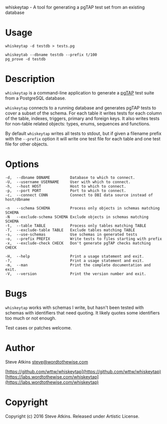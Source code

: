whiskeytap - A tool for generating a pgTAP test set from an existing database

# Usage

    whiskeytap -d testdb > tests.pg

    whiskeytab --dbname testdb --prefix t/100
    pg_prove -d testdb

# Description

`whiskeytap` is a command-line application to generate a
[pgTAP](http://pgtap.org/) test suite from a PostgreSQL database.

`whiskeytap` connects to a running database and generates pgTAP tests to cover
a subset of the schema. For each table it writes tests for each
column of the table, indexes, triggers, primary and foreign keys. It also
writes tests for non-table related objects: types, enums, sequences and
functions.

By default `whiskeytap` writes all tests to stdout, but if given a filename
prefix with the `--prefix` option it will write one test file for each
table and one test file for other objects.

# Options

    -d,  --dbname DBNAME         Database to which to connect.
    -U,  --username USERNAME     User with which to connect.
    -h,  --host HOST             Host to which to connect.
    -p,  --port PORT             Port to which to connect.
    -c,  --connect CONN          Connect to DBI data source instead of host/dbname

    -n   --schema SCHEMA         Process only objects in schemas matching SCHEMA
    -N   --exclude-schema SCHEMA Exclude objects in schemas matching SCHEMA
    -t,  --table TABLE           Process only tables matching TABLE
    -T,  --exclude-table TABLE   Exclude tables matching TABLE
    -s,  --use-schemas           Use schemas in generated tests
    -o,  --prefix PREFIX         Write tests to files starting with prefix
    -x,  --exclude-check CHECK   Don't generate pgTAP checks matching CHECK

    -H,  --help                  Print a usage statement and exit.
    -?,                          Print a usage statement and exit.
    -m,  --man                   Print the complete documentation and exit.
    -V,  --version               Print the version number and exit.

# Bugs

`whiskeytap` works with schemas I write, but hasn't been tested with
schemas with identifiers that need quoting. It likely quotes some
identifiers too much or not enough.

Test cases or patches welcome.

# Author

Steve Atkins <steve@wordtothewise.com>

[https://github.com/wttw/whiskeytap](https://github.com/wttw/whiskeytap)
[https://labs.wordtothewise.com/whiskeytap](https://labs.wordtothewise.com/whiskeytap)

# Copyright

Copyright (c) 2016 Steve Atkins. Released under Artistic License.
